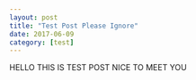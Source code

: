 ```yaml
---
layout: post
title: "Test Post Please Ignore"
date: 2017-06-09 
category: [test]
---
```


HELLO THIS IS TEST POST NICE TO MEET YOU